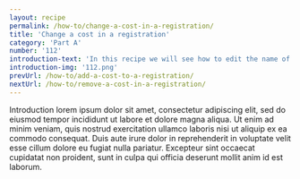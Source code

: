 ```yaml
---
layout: recipe
permalink: /how-to/change-a-cost-in-a-registration/
title: 'Change a cost in a registration'
category: 'Part A'
number: '112'
introduction-text: 'In this recipe we will see how to edit the name of a cost, modify it value or modify it determinant.'
introduction-img: '112.png'
prevUrl: /how-to/add-a-cost-to-a-registration/
nextUrl: /how-to/remove-a-cost-in-a-registration/
---
```


Introduction lorem ipsum dolor sit amet, consectetur adipiscing elit, sed do eiusmod tempor incididunt ut labore et dolore magna aliqua. Ut enim ad minim veniam, quis nostrud exercitation ullamco laboris nisi ut aliquip ex ea commodo consequat. Duis aute irure dolor in reprehenderit in voluptate velit esse cillum dolore eu fugiat nulla pariatur. Excepteur sint occaecat cupidatat non proident, sunt in culpa qui officia deserunt mollit anim id est laborum.

